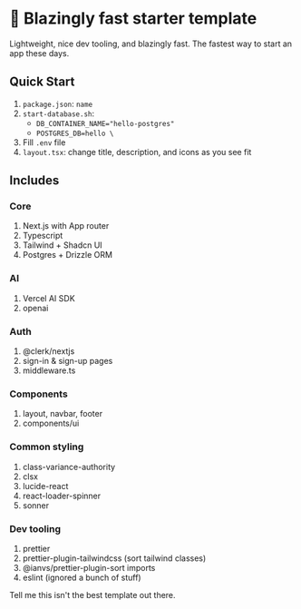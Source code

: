 # 🚀 Blazingly fast starter template

Lightweight, nice dev tooling, and blazingly fast. The fastest way to start an app these days.

## Quick Start

1. `package.json`: `name`
2. `start-database.sh`:
   - `DB_CONTAINER_NAME="hello-postgres"`
   - `POSTGRES_DB=hello \`
3. Fill `.env` file
4. `layout.tsx`: change title, description, and icons as you see fit

## Includes

### Core

1. Next.js with App router
2. Typescript
3. Tailwind + Shadcn UI
4. Postgres + Drizzle ORM

### AI

1. Vercel AI SDK
2. openai

### Auth

1. @clerk/nextjs
2. sign-in & sign-up pages
3. middleware.ts

### Components

1. layout, navbar, footer
2. components/ui

### Common styling

1. class-variance-authority
2. clsx
3. lucide-react
4. react-loader-spinner
5. sonner

### Dev tooling

1. prettier
2. prettier-plugin-tailwindcss (sort tailwind classes)
3. @ianvs/prettier-plugin-sort imports
4. eslint (ignored a bunch of stuff)

Tell me this isn't the best template out there.
